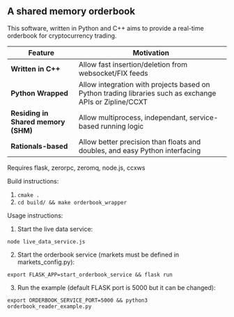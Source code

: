 ## A shared memory orderbook

This software, written in Python and C++ aims to provide a real-time orderbook for cryptocurrency trading.

| Feature | Motivation |
| ---- | --- |
| **Written in C++**| Allow fast insertion/deletion from websocket/FIX feeds |
| **Python Wrapped**| Allow integration with projects based on Python trading libraries such as exchange APIs or Zipline/CCXT |
| **Residing in Shared memory (SHM)**| Allow multiprocess, independant, service-based running logic |
| **Rationals-based**| Allow better precision than floats and doubles, and easy Python interfacing |


Requires flask, zerorpc, zeromq, node.js, ccxws


Build instructions:

1. `cmake .`
2. `cd build/ && make orderbook_wrapper`


Usage instructions:

1. Start the live data service:

`node live_data_service.js`

2. Start the orderbook service (markets must be defined in markets_config.py):

`export FLASK_APP=start_orderbook_service && flask run`

3. Run the example (default FLASK port is 5000 but it can be changed):

`export ORDERBOOK_SERVICE_PORT=5000 && python3 orderbook_reader_example.py`


